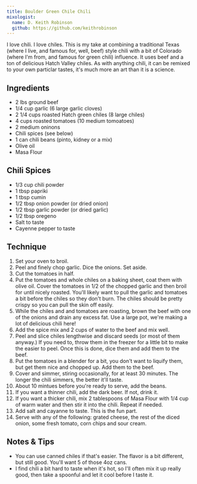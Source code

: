 ```yaml
---
title: Boulder Green Chile Chili
mixologist:
  name: D. Keith Robinson
  github: https://github.com/keithrobinson
---
```


I love chili. I love chiles. This is my take at combining a traditional Texas (where I live, and famous for, well, beef) style chili with a bit of Colorado (where I'm from, and famous for green chili) influence. It uses beef and a ton of delicious Hatch Valley chiles. As with anything chili, it can be remixed to your own particlar tastes, it's much more an art than it is a science.

Ingredients
-----------
* 2 lbs ground beef
* 1/4 cup garlic (6 large garlic cloves)
* 2 1/4 cups roasted Hatch green chiles (8 large chiles)
* 4 cups roasted tomatoes (10 medium tomoatoes)
* 2 medium oninons
* Chili spices (see below)
* 1 can chili beans (pinto, kidney or a mix)
* Olive oil
* Masa Flour

Chili Spices
-----------
* 1/3 cup chili powder
* 1 tbsp papriki
* 1 tbsp cumin
* 1/2 tbsp onion powder (or dried onion)
* 1/2 tbsp garlic powder (or dried garlic)
* 1/2 tbsp oregeno
* Salt to taste
* Cayenne pepper to taste


Technique
-----------

1. Set your oven to broil.
2. Peel and finely chop garlic. Dice the onions. Set aside.
3. Cut the tomatoes in half.
4. Put the tomatoes and whole chiles on a baking sheet, coat them with olive oil. Cover the tomatoes in 1/2 of the chopped garlic and then broil for until nicely roasted. You'll likely want to pull the garlic and tomatoes a bit before the chiles so they don't burn. The chiles should be pretty crispy so you can pull the skin off easily.
5. While the chiles and and tomatoes are roasting, brown the beef with one of the onions and drain any excess fat. Use a large pot, we're making a lot of delicious chili here!
6. Add the spice mix and 2 cups of water to the beef and mix well.
7. Peel and slice chiles lengthwise and discard seeds (or most of them anyway.) If you need to, throw them in the freezer for a little bit to make the easier to peel. Once this is done, dice them and add them to the beef.
8. Put the tomatoes in a blender for a bit, you don't want to liquify them, but get them nice and chopped up. Add them to the beef.
9. Cover and simmer, stiring occasionally, for at least 30 minutes. The longer the chili simmers, the better it'll taste.
10. About 10 mintues before you're ready to serve, add the beans.
11. If you want a thinner chili, add the dark beer. If not, drink it.
12. If you want a thicker chili, mix 2 tablespoons of Masa Flour with 1/4 cup of warm water and then stir it into the chili. Repeat if needed.
13. Add salt and cayanne to taste. This is the fun part.
14. Serve with any of the following: grated cheese, the rest of the diced onion, some fresh tomato, corn chips and sour cream.

Notes & Tips
-----------
* You can use canned chiles if that's easier. The flavor is a bit different, but still good. You'll want 5 of those 4oz cans.
* I find chili a bit hard to taste when it's hot, so I'll often mix it up really good, then take a spoonful and let it cool before I taste it.


